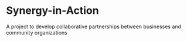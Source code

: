 # Synergy-in-Action
A project to develop collaborative partnerships between businesses and community organizations

